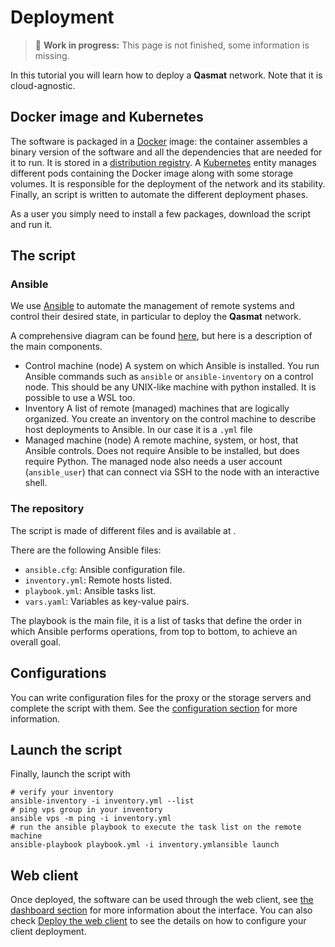 # Deployment

> 🚧​  **Work in progress:** This page is not finished, some information is missing.

In this tutorial you will learn how to deploy a **Qasmat** network. Note that it is cloud-agnostic.  

## Docker image and Kubernetes

The software is packaged in a [Docker](https://docs.docker.com/) image: the container assembles a binary version of the software and all the dependencies that are needed for it to run. It is stored in a [distribution registry](https://distribution.github.io/distribution/about/). 
A [Kubernetes](https://kubernetes.io/) entity manages different pods containing the Docker image along with some storage volumes. It is responsible for the deployment of the network and its stability.
Finally, an script is written to automate the different deployment phases. 

As a user you simply need to install a few packages, download the script and run it. 

## The script

### Ansible

We use [Ansible](https://www.ansible.com/) to automate the management of remote systems and control their desired state, in particular to deploy the **Qasmat** network.

A comprehensive diagram can be found [here](https://docs.ansible.com/ansible/latest/getting_started/index.html), but here is a description of the main components.

- Control machine (node)
	A system on which Ansible is installed. You run Ansible commands such as `ansible` or `ansible-inventory` on a control node. This should be any UNIX-like machine with python installed. It is possible to use a WSL too.
- Inventory
	A list of remote (managed) machines that are logically organized. You create an inventory on the control machine to describe host deployments to Ansible. In our case it is a `.yml` file
- Managed machine (node)
	A remote machine, system, or host, that Ansible controls. Does not require Ansible to be installed, but does require Python. The managed node also needs a user account (`ansible_user`) that can connect via SSH to the node with an interactive shell.

### The repository
  
The script is made of different files and is available at <!-- TODO: Add location (marketplace or public repo) and how to download it -->.

There are the following Ansible files:
- `ansible.cfg`: Ansible configuration file.
- `inventory.yml`: Remote hosts listed.
- `playbook.yml`: Ansible tasks list.
- `vars.yaml`: Variables as key-value pairs.

The playbook is the main file, it is a list of tasks that define the order in which Ansible performs operations, from top to bottom, to achieve an overall goal. 
 
## Configurations

<!-- TODO: Complete this part with the correct way to configure the files -->
You can write configuration files for the proxy or the storage servers and complete the script with them. See the [configuration section](../configuration.md) for more information.

## Launch the script

Finally, launch the script with 
```shell
# verify your inventory
ansible-inventory -i inventory.yml --list
# ping vps group in your inventory
ansible vps -m ping -i inventory.yml
# run the ansible playbook to execute the task list on the remote machine
ansible-playbook playbook.yml -i inventory.ymlansible launch
```

## Web client

Once deployed, the software can be used through the web client, see [the dashboard section](../online.md#the-dashboard) for more information about the interface. You can also check [Deploy the web client](../howto/webclient-deploy.md) to see the details on how to configure your client deployment.
